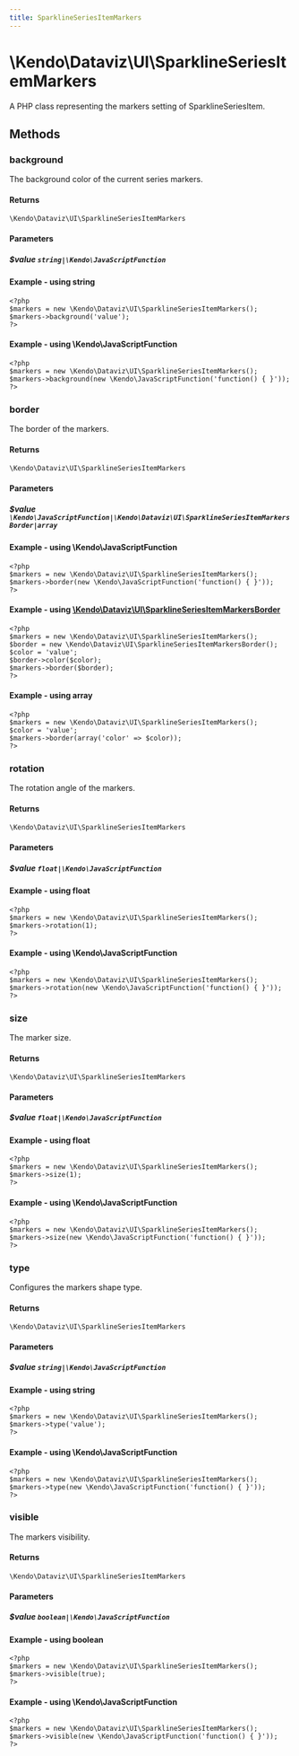 ```yaml
---
title: SparklineSeriesItemMarkers
---
```


# \Kendo\Dataviz\UI\SparklineSeriesItemMarkers

A PHP class representing the markers setting of SparklineSeriesItem.


## Methods

### background
The background color of the current series markers.

#### Returns
`\Kendo\Dataviz\UI\SparklineSeriesItemMarkers`

#### Parameters

##### $value `string|\Kendo\JavaScriptFunction`



#### Example  - using string
    <?php
    $markers = new \Kendo\Dataviz\UI\SparklineSeriesItemMarkers();
    $markers->background('value');
    ?>

#### Example  - using \Kendo\JavaScriptFunction
    <?php
    $markers = new \Kendo\Dataviz\UI\SparklineSeriesItemMarkers();
    $markers->background(new \Kendo\JavaScriptFunction('function() { }'));
    ?>

### border

The border of the markers.

#### Returns
`\Kendo\Dataviz\UI\SparklineSeriesItemMarkers`

#### Parameters

##### $value `\Kendo\JavaScriptFunction|\Kendo\Dataviz\UI\SparklineSeriesItemMarkersBorder|array`




#### Example  - using \Kendo\JavaScriptFunction
    <?php
    $markers = new \Kendo\Dataviz\UI\SparklineSeriesItemMarkers();
    $markers->border(new \Kendo\JavaScriptFunction('function() { }'));
    ?>


#### Example - using [\Kendo\Dataviz\UI\SparklineSeriesItemMarkersBorder](/api/wrappers/php/Kendo/Dataviz/UI/SparklineSeriesItemMarkersBorder)
    <?php
    $markers = new \Kendo\Dataviz\UI\SparklineSeriesItemMarkers();
    $border = new \Kendo\Dataviz\UI\SparklineSeriesItemMarkersBorder();
    $color = 'value';
    $border->color($color);
    $markers->border($border);
    ?>

#### Example - using array

    <?php
    $markers = new \Kendo\Dataviz\UI\SparklineSeriesItemMarkers();
    $color = 'value';
    $markers->border(array('color' => $color));
    ?>

### rotation
The rotation angle of the markers.

#### Returns
`\Kendo\Dataviz\UI\SparklineSeriesItemMarkers`

#### Parameters

##### $value `float|\Kendo\JavaScriptFunction`



#### Example  - using float
    <?php
    $markers = new \Kendo\Dataviz\UI\SparklineSeriesItemMarkers();
    $markers->rotation(1);
    ?>

#### Example  - using \Kendo\JavaScriptFunction
    <?php
    $markers = new \Kendo\Dataviz\UI\SparklineSeriesItemMarkers();
    $markers->rotation(new \Kendo\JavaScriptFunction('function() { }'));
    ?>

### size
The marker size.

#### Returns
`\Kendo\Dataviz\UI\SparklineSeriesItemMarkers`

#### Parameters

##### $value `float|\Kendo\JavaScriptFunction`



#### Example  - using float
    <?php
    $markers = new \Kendo\Dataviz\UI\SparklineSeriesItemMarkers();
    $markers->size(1);
    ?>

#### Example  - using \Kendo\JavaScriptFunction
    <?php
    $markers = new \Kendo\Dataviz\UI\SparklineSeriesItemMarkers();
    $markers->size(new \Kendo\JavaScriptFunction('function() { }'));
    ?>

### type
Configures the markers shape type.

#### Returns
`\Kendo\Dataviz\UI\SparklineSeriesItemMarkers`

#### Parameters

##### $value `string|\Kendo\JavaScriptFunction`



#### Example  - using string
    <?php
    $markers = new \Kendo\Dataviz\UI\SparklineSeriesItemMarkers();
    $markers->type('value');
    ?>

#### Example  - using \Kendo\JavaScriptFunction
    <?php
    $markers = new \Kendo\Dataviz\UI\SparklineSeriesItemMarkers();
    $markers->type(new \Kendo\JavaScriptFunction('function() { }'));
    ?>

### visible
The markers visibility.

#### Returns
`\Kendo\Dataviz\UI\SparklineSeriesItemMarkers`

#### Parameters

##### $value `boolean|\Kendo\JavaScriptFunction`



#### Example  - using boolean
    <?php
    $markers = new \Kendo\Dataviz\UI\SparklineSeriesItemMarkers();
    $markers->visible(true);
    ?>

#### Example  - using \Kendo\JavaScriptFunction
    <?php
    $markers = new \Kendo\Dataviz\UI\SparklineSeriesItemMarkers();
    $markers->visible(new \Kendo\JavaScriptFunction('function() { }'));
    ?>

